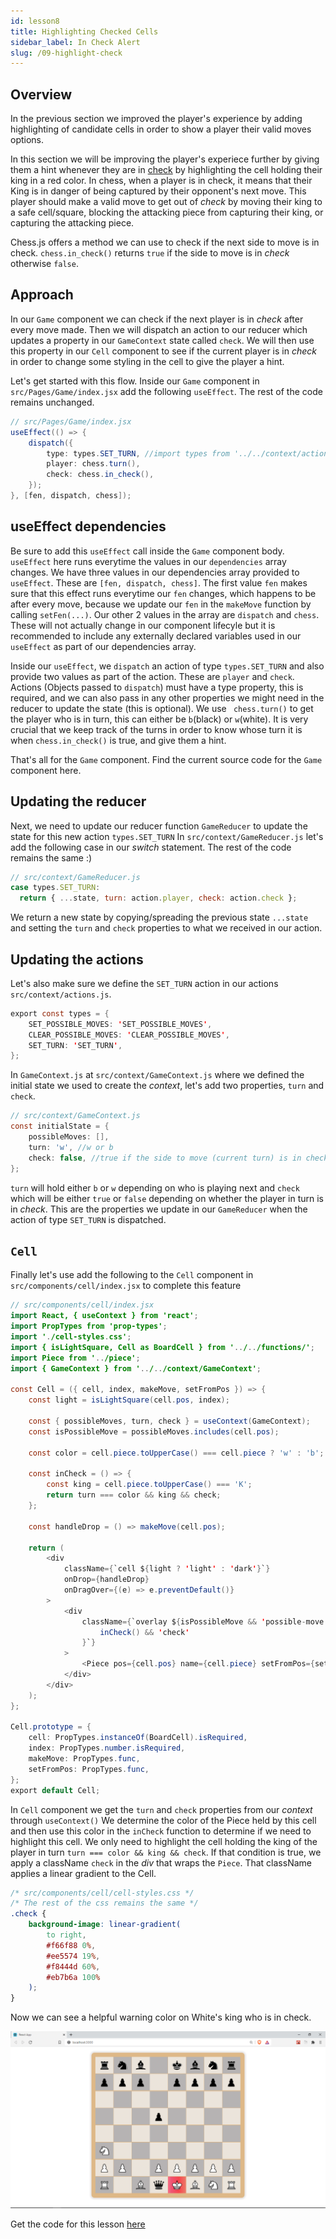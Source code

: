 ```yaml
---
id: lesson8
title: Highlighting Checked Cells
sidebar_label: In Check Alert
slug: /09-highlight-check
---
```


## Overview

In the previous section we improved the player's experience by adding highlighting of candidate cells in order to show a player their valid moves options.

In this section we will be improving the player's experiece further by giving them a hint whenever they are in [check](<https://en.wikipedia.org/wiki/Check_(chess)>) by highlighting the cell holding their king in a red color. In chess, when a player is in check, it means that their King is in danger of being captured by their opponent's next move. This player should make a valid move to get out of _check_ by moving their king to a safe cell/square, blocking the attacking piece from capturing their king, or capturing the attacking piece.

Chess.js offers a method we can use to check if the next side to move is in check.
`chess.in_check()` returns `true` if the side to move is in _check_ otherwise `false`.

## Approach

In our `Game` component we can check if the next player is in _check_ after every move made. Then we will dispatch an action to our reducer which updates a property in our `GameContext` state called `check`. We will then use this property in our `Cell` component to see if the current player is in _check_ in order to change some styling in the cell to give the player a hint.

Let's get started with this flow. Inside our `Game` component in `src/Pages/Game/index.jsx` add the following `useEffect`. The rest of the code remains unchanged.

```java
// src/Pages/Game/index.jsx
useEffect(() => {
    dispatch({
        type: types.SET_TURN, //import types from '../../context/actions'
        player: chess.turn(),
        check: chess.in_check(),
    });
}, [fen, dispatch, chess]);
```

## useEffect dependencies

Be sure to add this `useEffect` call inside the `Game` component body. `useEffect` here runs everytime the values in our `dependencies` array changes. We have three values in our dependencies array provided to `useEffect`. These are `[fen, dispatch, chess]`. The first value `fen` makes sure that this effect runs everytime our `fen` changes, which happens to be after every move, because we update our `fen` in the `makeMove` function by calling `setFen(...)`. Our other 2 values in the array are `dispatch` and `chess`. These will not actually change in our component lifecyle but it is recommended to include any externally declared variables used in our `useEffect` as part of our dependencies array.

Inside our `useEffect`, we `dispatch` an action of type `types.SET_TURN` and also provide two values as part of the action. These are `player` and `check`. Actions (Objects passed to `dispatch`) must have a type property, this is required, and we can also pass in any other properties we might need in the reducer to update the state (this is optional). We use ` chess.turn()` to get the player who is in turn, this can either be `b`(black) or `w`(white). It is very crucial that we keep track of the turns in order to know whose turn it is when `chess.in_check()` is true, and give them a hint.

That's all for the `Game` component. Find the current source code for the `Game` component here.

## Updating the reducer

Next, we need to update our reducer function `GameReducer` to update the state for this new action `types.SET_TURN`
In `src/context/GameReducer.js` let's add the following case in our _switch_ statement. The rest of the code remains the same :)

```js
// src/context/GameReducer.js
case types.SET_TURN:
  return { ...state, turn: action.player, check: action.check };
```

We return a new state by copying/spreading the previous state `...state` and setting the `turn` and `check` properties to what we received in our action.

## Updating the actions

Let's also make sure we define the `SET_TURN` action in our actions `src/context/actions.js`.

```java
export const types = {
	SET_POSSIBLE_MOVES: 'SET_POSSIBLE_MOVES',
	CLEAR_POSSIBLE_MOVES: 'CLEAR_POSSIBLE_MOVES',
	SET_TURN: 'SET_TURN',
};
```

In `GameContext.js` at `src/context/GameContext.js` where we defined the initial state we used to create the _context_, let's add two properties, `turn` and `check`.

```java
// src/context/GameContext.js
const initialState = {
	possibleMoves: [],
	turn: 'w', //w or b
	check: false, //true if the side to move (current turn) is in check.
};
```

`turn` will hold either `b` or `w` depending on who is playing next and `check` which will be either `true` or `false` depending on whether the player in turn is in _check_. This are the properties we update in our `GameReducer` when the action of type `SET_TURN` is dispatched.

## `Cell`

Finally let's use add the following to the `Cell` component in `src/components/cell/index.jsx` to complete this feature

```java {14-20}
// src/components/cell/index.jsx
import React, { useContext } from 'react';
import PropTypes from 'prop-types';
import './cell-styles.css';
import { isLightSquare, Cell as BoardCell } from '../../functions/';
import Piece from '../piece';
import { GameContext } from '../../context/GameContext';

const Cell = ({ cell, index, makeMove, setFromPos }) => {
	const light = isLightSquare(cell.pos, index);

	const { possibleMoves, turn, check } = useContext(GameContext);
	const isPossibleMove = possibleMoves.includes(cell.pos);

	const color = cell.piece.toUpperCase() === cell.piece ? 'w' : 'b';

	const inCheck = () => {
		const king = cell.piece.toUpperCase() === 'K';
		return turn === color && king && check;
	};

	const handleDrop = () => makeMove(cell.pos);

	return (
		<div
			className={`cell ${light ? 'light' : 'dark'}`}
			onDrop={handleDrop}
			onDragOver={(e) => e.preventDefault()}
		>
			<div
				className={`overlay ${isPossibleMove && 'possible-move'} ${
					inCheck() && 'check'
				}`}
			>
				<Piece pos={cell.pos} name={cell.piece} setFromPos={setFromPos} />
			</div>
		</div>
	);
};

Cell.prototype = {
	cell: PropTypes.instanceOf(BoardCell).isRequired,
	index: PropTypes.number.isRequired,
	makeMove: PropTypes.func,
	setFromPos: PropTypes.func,
};
export default Cell;
```

In `Cell` component we get the `turn` and `check` properties from our _context_ through
`useContext()`
We determine the color of the Piece held by this cell and then use this color in the `inCheck` function to determine if we need to highlight this cell. We only need to highlight the cell holding the king of the player in turn `turn === color && king && check`. If that condition is true, we apply a className `check` in the _div_ that wraps the `Piece`. That className applies a linear gradient to the Cell.

```css
/* src/components/cell/cell-styles.css */
/* The rest of the css remains the same */
.check {
	background-image: linear-gradient(
		to right,
		#f66f88 0%,
		#ee5574 19%,
		#f8444d 60%,
		#eb7b6a 100%
	);
}
```

Now we can see a helpful warning color on White's king who is in check.

![img](../static/img/Screenshot8.png)

Get the code for this lesson [here](https://github.com/franknmungai/live-chess/tree/08-highlight-cell-on-check)
